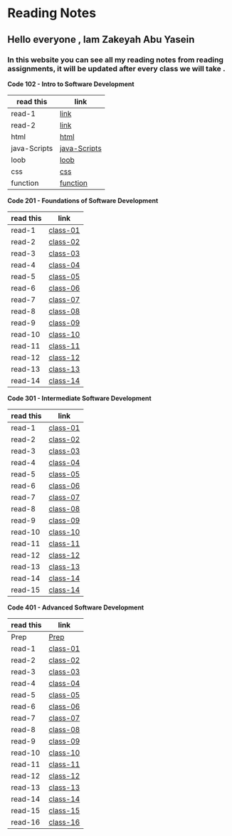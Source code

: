 # Reading Notes
## Hello everyone , Iam Zakeyah Abu Yasein  
### In this website you can see all my reading notes from reading assignments, it will be updated after every class we will take .

**Code 102 - Intro to Software Development**

| read this   | link |
| ----------- | ----------- |
| read-1      | [link](https://zakeyah.github.io/reading-note/read-1)        |
| read-2      | [link](https://zakeyah.github.io/reading-note/read-2)        |
| html        | [html](html)                                                 |
| java-Scripts| [java-Scripts](java-Scripts)                                 |
| loob        | [loob](loob)                                                 |
| css         | [css](css)                                                   |
| function    | [function](function)                                         |





**Code 201 - Foundations of Software Development**

| read this   | link |
| ----------- | ----------- |
| read-1      | [class-01](201/class-01)        |
| read-2      | [class-02](201/class-02)        |
| read-3      | [class-03](201/class-03)        |
| read-4      | [class-04](201/class-04)        |
| read-5      | [class-05](201/class-05)        |
| read-6      | [class-06](201/class-06)        |
| read-7      | [class-07](201/class-07)        |
| read-8      | [class-08](201/class-08)        |
| read-9      | [class-09](201/class-09)        |
| read-10     | [class-10](201/class-10)        |
| read-11     | [class-11](201/class-11)        |
| read-12     | [class-12](201/class-12)        |
| read-13     | [class-13](201/class-13)        |
| read-14     | [class-14](201/class-14)        |



**Code 301 - Intermediate Software Development**

| read this   | link |
| ----------- | ----------- |
| read-1      | [class-01](301/class-01)        |
| read-2      | [class-02](301/class-02)        |
| read-3      | [class-03](301/class-03)        |
| read-4      | [class-04](301/class-04)        |
| read-5      | [class-05](301/class-05)        |
| read-6      | [class-06](301/class-06)        |
| read-7      | [class-07](301/class-07)        |
| read-8      | [class-08](301/class-08)        |
| read-9      | [class-09](301/class-09)        |
| read-10     | [class-10](301/class-10)        |
| read-11     | [class-11](301/class-11)        |
| read-12     | [class-12](301/class-12)        |
| read-13     | [class-13](301/class-13)        |
| read-14     | [class-14](301/class-14)        |
| read-15     | [class-14](301/class-15)        |


**Code 401 - Advanced Software Development**

| read this   | link |
| ----------- | ----------- |
| Prep        | [Prep](401/Prep)                |
| read-1      | [class-01](401/class-01)        |
| read-2      | [class-02](401/class-02)        |
| read-3      | [class-03](401/class-03)        |
| read-4      | [class-04](401/class-04)        |
| read-5      | [class-05](401/class-05)        |
| read-6      | [class-06](401/class-06)        |
| read-7      | [class-07](401/class-07)        |
| read-8      | [class-08](401/class-08)        |
| read-9      | [class-09](401/class-09)        |
| read-10     | [class-10](401/class-10)        |
| read-11     | [class-11](401/class-11)        |
| read-12     | [class-12](401/class-12)        |
| read-13     | [class-13](401/class-13)        |
| read-14     | [class-14](401/class-14)        |
| read-15     | [class-15](401/class-15)        |
| read-16     | [class-16](401/class-16)        |
